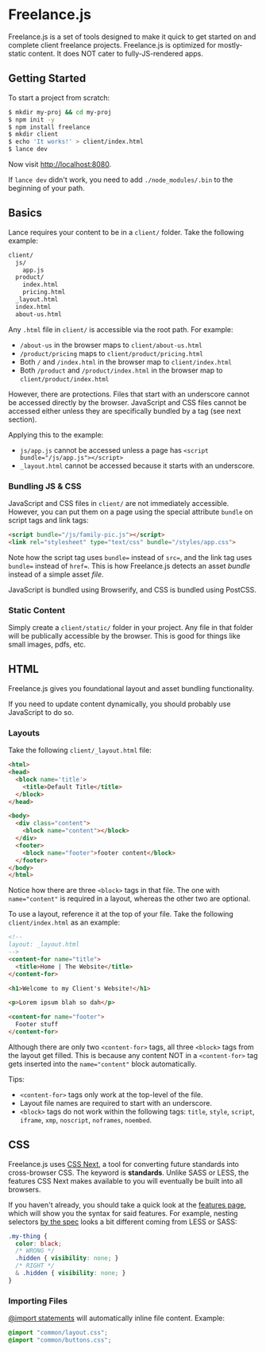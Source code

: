 # Freelance.js

Freelance.js is a set of tools designed to make it quick to get started on and complete client freelance projects. Freelance.js is optimized for mostly-static content. It does NOT cater to fully-JS-rendered apps.

## Getting Started

To start a project from scratch:

```bash
$ mkdir my-proj && cd my-proj
$ npm init -y
$ npm install freelance
$ mkdir client
$ echo 'It works!' > client/index.html
$ lance dev
```

Now visit [http://localhost:8080](http://localhost:8080).

If `lance dev` didn't work, you need to add `./node_modules/.bin` to the beginning of your path.

## Basics

Lance requires your content to be in a `client/` folder. Take the following example:


```txt
client/
  js/
    app.js
  product/
    index.html
    pricing.html
  _layout.html
  index.html
  about-us.html
```

Any `.html` file in `client/` is accessible via the root path. For example:

- `/about-us` in the browser maps to `client/about-us.html`
- `/product/pricing` maps to `client/product/pricing.html`
- Both `/` and `/index.html` in the browser map to `client/index.html`
- Both `/product` and `/product/index.html` in the browser map to `client/product/index.html`

However, there are protections. Files that start with an underscore cannot be accessed directly by the browser. JavaScript and CSS files cannot be accessed either unless they are specifically bundled by a tag (see next section).

Applying this to the example:

- `js/app.js` cannot be accessed unless a page has `<script bundle="/js/app.js"></script>`
- `_layout.html` cannot be accessed because it starts with an underscore.


### Bundling JS & CSS

JavaScript and CSS files in `client/` are not immediately accessible. However, you can put them on a page using the special attribute `bundle` on script tags and link tags:

```html
<script bundle="/js/family-pic.js"></script>
<link rel="stylesheet" type="text/css" bundle="/styles/app.css">
```

Note how the script tag uses `bundle=` instead of `src=`, and the link tag uses `bundle=` instead of `href=`. This is how Freelance.js detects an asset *bundle* instead of a simple asset *file*.

JavaScript is bundled using Browserify, and CSS is bundled using PostCSS.

### Static Content

Simply create a `client/static/` folder in your project. Any file in that folder will be publically accessible by the browser. This is good for things like small images, pdfs, etc.

## HTML

Freelance.js gives you foundational layout and asset bundling functionality.

If you need to update content dynamically, you should probably use JavaScript to do so.

### Layouts

Take the following `client/_layout.html` file:

```html
<html>
<head>
  <block name='title'>
    <title>Default Title</title>
  </block>
</head>

<body>
  <div class="content">
    <block name="content"></block>
  </div>
  <footer>
    <block name="footer">footer content</block>
  </footer>
</body>
</html>
```

Notice how there are three `<block>` tags in that file. The one with `name="content"` is required in a layout, whereas the other two are optional.

To use a layout, reference it at the top of your file. Take the following `client/index.html` as an example:

```html
<!--
layout: _layout.html
-->
<content-for name="title">
  <title>Home | The Website</title>
</content-for>

<h1>Welcome to my Client's Website!</h1>

<p>Lorem ipsum blah so dah</p>

<content-for name="footer">
  Footer stuff
</content-for>
```

Although there are only two `<content-for>` tags, all three `<block>` tags from the layout get filled. This is because any content NOT in a `<content-for>` tag gets inserted into the `name="content"` block automatically.

Tips:

- `<content-for>` tags only work at the top-level of the file.
- Layout file names are required to start with an underscore.
- `<block>` tags do not work within the following tags: `title`, `style`, `script`, `iframe`, `xmp`, `noscript`, `noframes`, `noembed`.

## CSS

Freelance.js uses [CSS Next](http://cssnext.io/), a tool for converting future standards into cross-browser CSS. The keyword is **standards**. Unlike SASS or LESS, the features CSS Next makes available to you will eventually be built into all browsers.

If you haven't already, you should take a quick look at the [features page](http://cssnext.io/features/), which will show you the syntax for said features. For example, nesting selectors [by the spec](http://tabatkins.github.io/specs/css-nesting/) looks a bit different coming from LESS or SASS:

```css
.my-thing {
  color: black;
  /* WRONG */
  .hidden { visibility: none; }
  /* RIGHT */
  & .hidden { visibility: none; }
}
```

### Importing Files

[@import statements](https://github.com/postcss/postcss-import) will automatically inline file content. Example:

```css
@import "common/layout.css";
@import "common/buttons.css";
```
